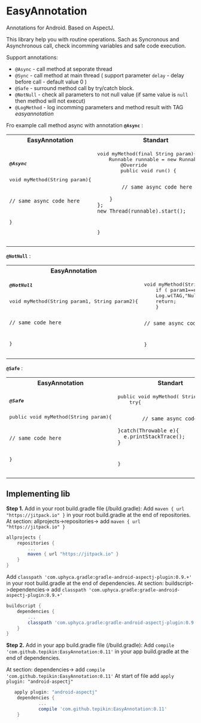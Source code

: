 # EasyAnnotation
Annotations for Android. Based on AspectJ.

This library help you with routine operations. Sach as Syncronous and Asynchronous call, check incomming variables and safe code execution.

Support annotations:
* `@Async` - call method at seporate thread
* `@Sync` - call method at main thread ( support parameter `delay` - delay before call - default value 0 )
* `@Safe` - surround method call by try/catch block.
* `@NotNull` - check all parameters to not null value (if same value is `null` then method will not execut)
* `@LogMethod` - log incomming parameters and method result with TAG *easyannotation*


Fro example call method async with annotation **`@Async`** :

<table><tbody><tr><th align="center">EasyAnnotation</th><th align="center">Standart</th></tr><tr>

<td><pre>
<b><i>@Async</i></b>

void myMethod(String param){
   
    // same async code here
   
}
</pre></td>

<td><pre>
void myMethod(final String param){
    Runnable runnable = new Runnable() {
        @Override
        public void run() {
        
            // same async code here
        
        }
    };
    new Thread(runnable).start();        
}
</pre></td>
    
</tr></tbody></table>


 **`@NotNull`** :

<table><tbody><tr><th align="center">EasyAnnotation</th><th align="center">Standart</th></tr><tr>

<td><pre>
<b><i>@NotNull</i></b>

void myMethod(String param1, String param2){
   
    // same code here
   
}
</pre></td>

<td><pre>
void myMethod(String param1, String param2){
    if ( param1==null || param2==null){
    Log.w(TAG,"Null params unsupported");
    return;
    }
    
    // same async code here

}
</pre></td>
    
</tr></tbody></table>


**`@Safe`** :

<table><tbody><tr><th align="center">EasyAnnotation</th><th align="center">Standart</th></tr><tr>

<td><pre>
<b><i>@Safe</i></b>

public void myMethod(String param){
   
    // same code here
   
}
</pre></td>

<td><pre>
public void myMethod( String param){
    try{
    
            // same async code here
            
    }catch(Throwable e){
      e.printStackTrace();
    }
}
</pre></td>
    
</tr></tbody></table>

## Implementing lib
**Step 1.** Add in your root build.gradle file (*<project root dir>*/build.gradle):
Add `maven { url "https://jitpack.io" }` in your root build.gradle at the end of repositories.
At section: allprojects->repositories-> add `maven { url "https://jitpack.io" }` 
```groovy
allprojects {
	repositories {
		...
		maven { url "https://jitpack.io" }
	}
}
```

Add `classpath 'com.uphyca.gradle:gradle-android-aspectj-plugin:0.9.+'` in your root build.gradle at the end of dependencies.
At section: buildscript->dependencies-> add `classpath 'com.uphyca.gradle:gradle-android-aspectj-plugin:0.9.+'` 
```groovy
buildscript {
    dependencies {
        ... 
        classpath 'com.uphyca.gradle:gradle-android-aspectj-plugin:0.9.+'
    }
}
```

**Step 2.** Add in your app build.gradle file (*<app dir>*/build.gradle):
Add `compile 'com.github.tepikin:EasyAnnotation:0.11'` in your app build.gradle at the end of dependencies.

At section: dependencies-> add `compile 'com.github.tepikin:EasyAnnotation:0.11'`
At start of file add `apply plugin: "android-aspectj"` 
```groovy
   apply plugin: "android-aspectj"
	dependencies {
	        ...
	        compile 'com.github.tepikin:EasyAnnotation:0.11'
	}
```
